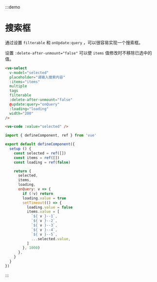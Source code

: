 :::demo

# 搜索框

通过设置 `filterable` 和 `onUpdate:query` ，可以很容易实现一个搜索框。

设置 `:delete-after-unmount="false"` 可以使 `items` 值修改时不移除已选中的值。

```html
<ve-select
  v-model="selected"
  placeholder="请输入搜索内容"
  :items="items"
  multiple
  tags
  filterable
  :delete-after-unmount="false"
  @update:query="onQuery"
  :loading="loading"
  width="200"
/>

<ve-code :value="selected" />
```

```js
import { defineComponent, ref } from 'vue'

export default defineComponent({
  setup () {
    const selected = ref([])
    const items = ref([])
    const loading = ref(false)

    return {
      selected,
      items,
      loading,
      onQuery: v => {
        if (!v) return
        loading.value = true
        setTimeout(() => {
          loading.value = false
          items.value = [
            `${ v }--1`,
            `${ v }--2`,
            `${ v }--3`,
            `${ v }--4`,
            `${ v }--5`,
            ...selected.value,
          ]
        }, 1000)
      },
    }
  }
})
```

:::